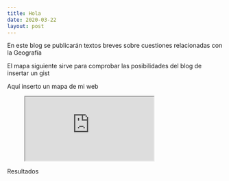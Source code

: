 ```yaml
---
title: Hola
date: 2020-03-22
layout: post
---
```


En este blog se publicarán textos breves sobre cuestiones relacionadas con la Geografía

El mapa siguiente sirve para comprobar las posibilidades del blog de insertar un gist
<script src="https://gist.github.com/icaroviedo/040debedc36718f19f07637e935c02dc.js"></script>

Aquí inserto un mapa de mi web
<figure class="video_container">
<iframe src="https://icaroviedo.webcindario.com/urban_data/index.html#6/36.308/3.378"></iframe>
</figure>

Resultados
